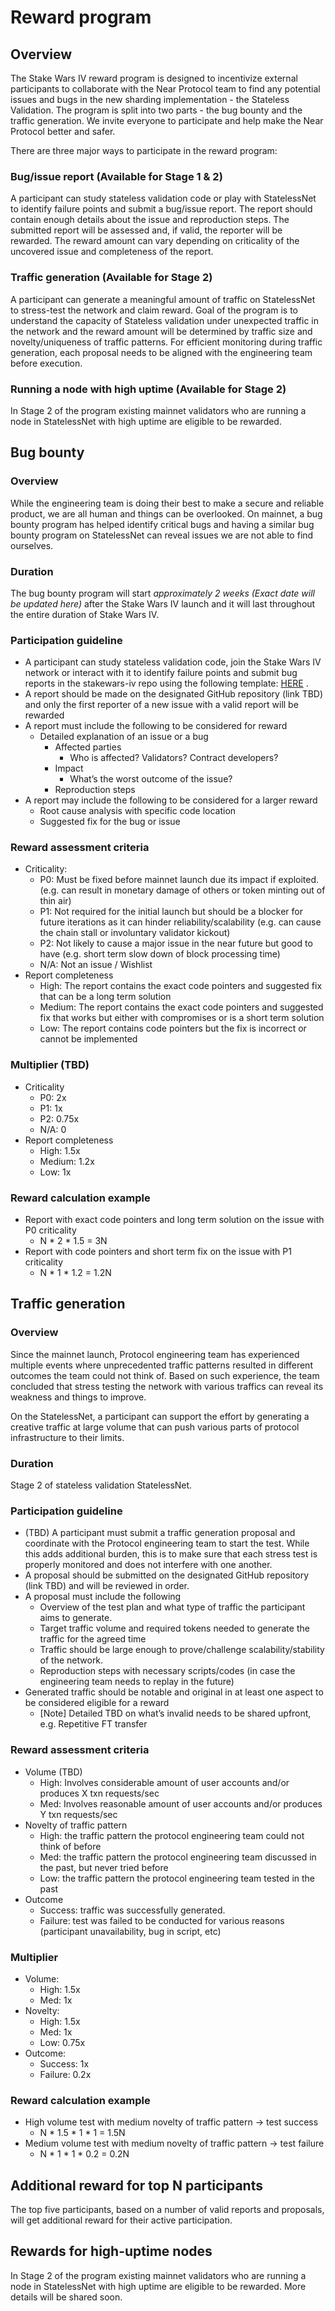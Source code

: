 # Reward program

## Overview
The Stake Wars IV reward program is designed to incentivize external participants to collaborate with the Near Protocol team to find any potential issues and bugs in the new sharding implementation - the Stateless Validation. The program is split into two parts - the bug bounty and the traffic generation. We invite everyone to participate and help make the Near Protocol better and safer. 

There are three major ways to participate in the reward program:

### Bug/issue report (Available for Stage 1 & 2)
A participant can study stateless validation code or play with StatelessNet to identify failure points and submit a bug/issue report. The report should contain enough details about the issue and reproduction steps. The submitted report will be assessed and, if valid, the reporter will be rewarded. The reward amount can vary depending on criticality of the uncovered issue and completeness of the report.

### Traffic generation (Available for Stage 2)
A participant can generate a meaningful amount of traffic on StatelessNet to stress-test the network and claim reward. Goal of the program is to understand the capacity of Stateless validation under unexpected traffic in the network and the reward amount will be determined by traffic size and novelty/uniqueness of traffic patterns. For efficient monitoring during traffic generation, each proposal needs to be aligned with the engineering team before execution.

### Running a node with high uptime (Available for Stage 2)
In Stage 2 of the program existing mainnet validators who are running a node in StatelessNet with high uptime are eligible to be rewarded.

## Bug bounty
### Overview
While the engineering team is doing their best to make a secure and reliable product, we are all human and things can be overlooked. On mainnet, a bug bounty program has helped identify critical bugs and having a similar bug bounty program on StatelessNet can reveal issues we are not able to find ourselves. 

### Duration
The bug bounty program will start *approximately 2 weeks (Exact date will be updated here)* after the Stake Wars IV launch and it will last throughout the entire duration of Stake Wars IV.

### Participation guideline
* A participant can study stateless validation code, join the Stake Wars IV network or interact with it to identify failure points and submit bug reports in the stakewars-iv repo using the following template: [HERE](bug-reports/template.md) .
* A report should be made on the designated GitHub repository (link TBD) and only the first reporter of a new issue with a valid report will be rewarded
* A report must include the following to be considered for reward
  * Detailed explanation of an issue or a bug 
    * Affected parties
      * Who is affected? Validators? Contract developers? 
    * Impact
      * What’s the worst outcome of the issue?
    * Reproduction steps
* A report may include the following to be considered for a larger reward
  * Root cause analysis with specific code location
  * Suggested fix for the bug or issue

### Reward assessment criteria
* Criticality:
  * P0: Must be fixed before mainnet launch due its impact if exploited. (e.g. can result in monetary damage of others or token minting out of thin air)
  * P1: Not required for the initial launch but should be a blocker for future iterations as it can hinder reliability/scalability (e.g. can cause the chain stall or involuntary validator kickout)
  * P2: Not likely to cause a major issue in the near future but good to have (e.g. short term slow down of block processing time)
  * N/A: Not an issue / Wishlist
* Report completeness
  * High: The report contains the exact code pointers and suggested fix that can be a long term solution
  * Medium: The report contains the exact code pointers and suggested fix that works but either with compromises or is a short term solution
  * Low: The report contains code pointers but the fix is incorrect or cannot be implemented

### Multiplier (TBD)
* Criticality
  * P0: 2x
  * P1: 1x
  * P2: 0.75x
  * N/A: 0
* Report completeness
  * High: 1.5x
  * Medium: 1.2x
  * Low: 1x

### Reward calculation example
* Report with exact code pointers and long term solution on the issue with P0 criticality
  * N * 2 * 1.5 = 3N
* Report with code pointers and short term fix on the issue with P1 criticality
  * N * 1 * 1.2 = 1.2N

## Traffic generation
### Overview
Since the mainnet launch, Protocol engineering team has experienced multiple events where unprecedented traffic patterns resulted in different outcomes the team could not think of. Based on such experience, the team concluded that stress testing the network with various traffics can reveal its weakness and things to improve.

On the StatelessNet, a participant can support the effort by generating a creative traffic at large volume that can push various parts of protocol infrastructure to their limits. 

### Duration
Stage 2 of stateless validation StatelessNet. 

### Participation guideline
* (TBD) A participant must submit a traffic generation proposal and coordinate with the Protocol engineering team to start the test. While this adds additional burden, this is to make sure that each stress test is properly monitored and does not interfere with one another.
* A proposal should be submitted on the designated GitHub repository (link TBD) and will be reviewed in order.
* A proposal must include the following
  * Overview of the test plan and what type of traffic the participant aims to generate.
  * Target traffic volume and required tokens needed to generate the traffic for the agreed time
  * Traffic should be large enough to prove/challenge scalability/stability of the network.
  * Reproduction steps with necessary scripts/codes (in case the engineering team needs to replay in the future)
* Generated traffic should be notable and original in at least one aspect to be considered eligible for a reward
  * [Note] Detailed TBD on what’s invalid needs to be shared upfront, e.g. Repetitive FT transfer

### Reward assessment criteria
* Volume (TBD)
  * High: Involves considerable amount of user accounts and/or produces X txn requests/sec
  * Med: Involves reasonable amount of user accounts and/or produces Y txn requests/sec
* Novelty of traffic pattern
  * High: the traffic pattern the protocol engineering team could not think of before
  * Med: the traffic pattern the protocol engineering team discussed in the past, but never tried before
  * Low: the traffic pattern the protocol engineering team tested in the past
* Outcome
  * Success: traffic was successfully generated.
  * Failure: test was failed to be conducted for various reasons (participant unavailability, bug in script, etc)

### Multiplier
* Volume:
  * High: 1.5x
  * Med: 1x
* Novelty:
  * High: 1.5x
  * Med: 1x
  * Low: 0.75x
* Outcome:
  * Success: 1x
  * Failure: 0.2x

### Reward calculation example
* High volume test with medium novelty of traffic pattern -> test success
  * N * 1.5 * 1 * 1 = 1.5N
* Medium volume test with medium novelty of traffic pattern -> test failure
  * N * 1 * 1 * 0.2 = 0.2N

## Additional reward for top N participants
The top five participants, based on a number of valid reports and proposals, will get additional reward for their active participation.

## Rewards for high-uptime nodes
In Stage 2 of the program existing mainnet validators who are running a node in StatelessNet with high uptime are eligible to be rewarded. More details will be shared soon.
